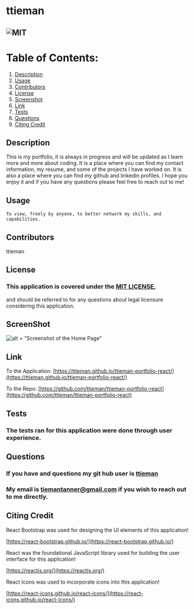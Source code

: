 # ttieman

## ![MIT](https://img.shields.io/badge/License-MIT-blue.svg)
  
# Table of Contents:
  
  1. [Description](#description)
  2. [Usage](#usage)
  3. [Contributors](#contributors)
  4. [License](#license)
  5. [Screenshot](#screenshot)
  6. [Link](#link)
  7. [Tests](#tests)
  8. [Questions](#questions)
  9.  [Citing Credit](#citing)
  
## Description 

<a name="description"></a>

   This is my portfolio, it is always in progress and will be updated as I learn more and more about coding. It is a place where you can find my contact information, my resume, and some of the projects I have worked on. It is also a place where you can find my github and linkedin profiles. I hope you enjoy it and if you have any questions please feel free to reach out to me!

      


## Usage 

<a name="usage"></a>
  
    To view, freely by anyone, to better network my skills, and capabilities.
      
  
## Contributors 

<a name="contributors"></a>

 ttieman
  
## License 

<a name="license"></a>

  ### This application is covered under the [MIT LICENSE](https://opensource.org/licenses/MIT),
  and should be referred to for any questions about legal licensure considering 
  this application. 

## ScreenShot  

<a name="screenshot"></a>



![alt = "Screenshot of the Home Page"](./src/data/assets/portfolio-react.png)

## Link

<a name="link"></a>

To the Application:
[https://ttieman.github.io/ttieman-portfolio-react/](https://ttieman.github.io/ttieman-portfolio-react/)  

To the Repo:
[https://github.com/ttieman/ttieman-portfolio-react](https://github.com/ttieman/ttieman-portfolio-react)  
  
  
## Tests 

<a name="tests"></a>

### The tests ran for this application were done through user experience.
  
## Questions 

<a name="questions"></a>
  
### If you have and questions my git hub user is [ttieman](https://github.com/ttieman)
  
### My email is tiemantanner@gmail.com if you wish to reach out to me directly.

## Citing Credit

<a name="citing"></a>

React Bootstrap was used for designing the UI elements of this application!

[https://react-bootstrap.github.io/](https://react-bootstrap.github.io/)

React was the foundational JavaScript library used for building the user interface for this application!

[https://reactjs.org/](https://reactjs.org/)

React Icons was used to incorporate icons into this application!

[https://react-icons.github.io/react-icons/](https://react-icons.github.io/react-icons/)

